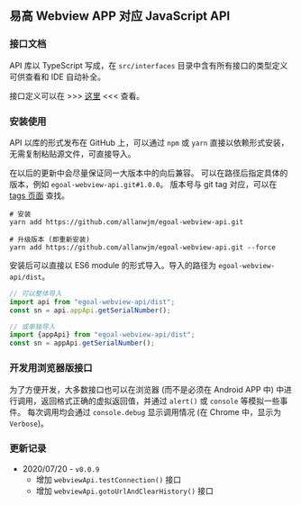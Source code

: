 易高 Webview APP 对应 JavaScript API
---

### 接口文档
API 库以 TypeScript 写成，在 `src/interfaces` 目录中含有所有接口的类型定义可供查看和 IDE 自动补全。

接口定义可以在 >>> [这里](./docs/interfaces/egoalwebviewapi.md) <<< 查看。

### 安装使用

API 以库的形式发布在 GitHub 上，可以通过 `npm` 或 `yarn` 直接以依赖形式安装，无需复制粘贴源文件，可直接导入。

在以后的更新中会尽量保证同一大版本中的向后兼容。
可以在路径后指定具体的版本，例如 `egoal-webview-api.git#1.0.0`。
版本号与 git tag 对应，可以在 [tags 页面](https://github.com/allanwjm/egoal-webview-api/tags) 查找。

```shell script
# 安装
yarn add https://github.com/allanwjm/egoal-webview-api.git

# 升级版本 (即重新安装)
yarn add https://github.com/allanwjm/egoal-webview-api.git --force
```

安装后可以直接以 ES6 module 的形式导入。导入的路径为 `egoal-webview-api/dist`。
```javascript
// 可以整体导入
import api from "egoal-webview-api/dist";
const sn = api.appApi.getSerialNumber();

// 或单独导入
import {appApi} from "egoal-webview-api/dist";
const sn = appApi.getSerialNumber();
```

### 开发用浏览器版接口
为了方便开发，大多数接口也可以在浏览器 (而不是必须在 Android APP 中) 中进行调用，返回格式正确的虚拟返回值，并通过 `alert()` 或 `console` 等模拟一些事件。
每次调用均会通过 `console.debug` 显示调用情况 (在 Chrome 中，显示为 `Verbose`)。

### 更新记录

- 2020/07/20 - `v0.0.9`
  - 增加 `webviewApi.testConnection()` 接口
  - 增加 `webviewApi.gotoUrlAndClearHistory()` 接口
